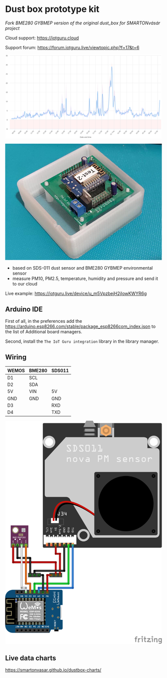 # Dust box prototype kit

_Fork BME280 GYBMEP version of the original dust_box for SMARTONvásár project_


Cloud support: https://iotguru.cloud

Support forum: https://forum.iotguru.live/viewtopic.php?f=17&t=6

![PM10 measurement](https://github.com/IoTGuruLive/dust_box/blob/master/images/sds011-pm10.png)

![Box](https://github.com/IoTGuruLive/dust_box/blob/master/images/box.jpg)

- based on SDS-011 dust sensor and BME280 GYBMEP environmental sensor
- measure PM10, PM2.5, temperature, humidity and pressure and send it to our cloud

Live example: https://iotguru.live/device/u_m5VpzbejH2jIowKWYR6g



## Arduino IDE

First of all, in the preferences add the https://arduino.esp8266.com/stable/package_esp8266com_index.json to the list of Additional board managers.

Second, install the `The IoT Guru integration` library in the library manager.

## Wiring

| WEMOS | BME280 | SDS011 |
|-------|--------|--------|
| D1    | SCL    |        |
| D2    | SDA    |        |
| 5V    | VIN    | 5V     |
| GND   | GND    | GND    |
| D3    |        | RXD    |
| D4    |        | TXD    |

![wiring by fritzing](dust_box_bb.png)

## Live data charts

https://smartonvasar.github.io/dustbox-charts/


